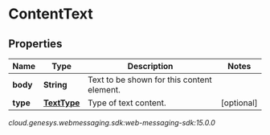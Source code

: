 # ContentText


## Properties

| Name | Type | Description | Notes |
| ------------ | ------------- | ------------- | ------------- |
| **body** | **String** | Text to be shown for this content element. |  |
| **type** | [**TextType**](TextType) | Type of text content. |  [optional] |




_cloud.genesys.webmessaging.sdk:web-messaging-sdk:15.0.0_
